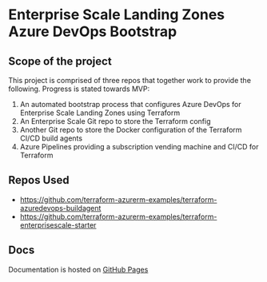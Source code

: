 # Enterprise Scale Landing Zones Azure DevOps Bootstrap

## Scope of the project

This project is comprised of three repos that together work to provide the following. Progress is stated towards MVP:

1. An automated bootstrap process that configures Azure DevOps for Enterprise Scale Landing Zones using Terraform
2. An Enterprise Scale Git repo to store the Terraform config
3. Another Git repo to store the Docker configuration of the Terraform CI/CD build agents
4. Azure Pipelines providing a subscription vending machine and CI/CD for Terraform

## Repos Used

* https://github.com/terraform-azurerm-examples/terraform-azuredevops-buildagent
* https://github.com/terraform-azurerm-examples/terraform-enterprisescale-starter

## Docs

Documentation is hosted on [GitHub Pages](https://terraform-azurerm-examples.github.io/terraform-enterprisescale-bootstrap/)
